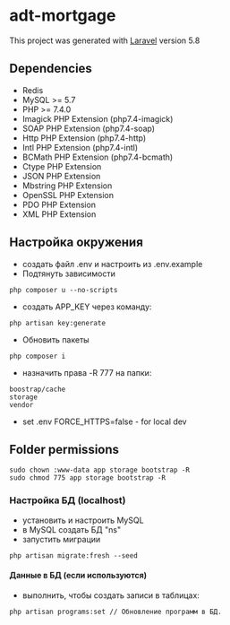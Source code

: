 # adt-mortgage
This project was generated with [Laravel](https://laravel.com/docs/5.8) version 5.8

## Dependencies
* Redis
* MySQL >= 5.7
* PHP >= 7.4.0
* Imagick PHP Extension (php7.4-imagick)
* SOAP PHP Extension (php7.4-soap)
* Http PHP Extension (php7.4-http)
* Intl PHP Extension (php7.4-intl)
* BCMath PHP Extension (php7.4-bcmath)
* Ctype PHP Extension
* JSON PHP Extension
* Mbstring PHP Extension
* OpenSSL PHP Extension
* PDO PHP Extension
* XML PHP Extension

## Настройка окружения ###
* создать файл .env и настроить из .env.example
* Подтянуть зависимости
```
php composer u --no-scripts
```
* создать APP_KEY через команду:
```
php artisan key:generate
```
* Обновить пакеты
```
php composer i
```
* назначить права -R 777 на папки:
```
boostrap/cache
storage
vendor
```
* set .env FORCE_HTTPS=false - for local dev

## Folder permissions
```
sudo chown :www-data app storage bootstrap -R
sudo chmod 775 app storage bootstrap -R
```

### Настройка БД (localhost)
* установить и настроить MySQL
* в MySQL создать БД "ns"
* запустить миграции
```
php artisan migrate:fresh --seed
```

####  Данные в БД (если используются)
* выполнить, чтобы создать записи в таблицах:
```
php artisan programs:set // Обновление программ в БД.
```

